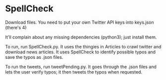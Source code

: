 # SpellCheck


Download files. You need to put your own Twitter API keys into keys.json (there's 4)

It'll complain about any missing dependencies (python3); just install them.

To run, run SpellCheck.py. It uses the thingies in Articles to crawl twitter and download news articles. It uses SpellCheck to identify possible typos and save the typos as .json files.

To run the tweets, run tweetPending.py. It goes through the .json files and lets the user verify typos; it then tweets the typos when requested.
